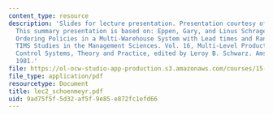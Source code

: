```yaml
---
content_type: resource
description: 'Slides for lecture presentation. Presentation courtesy of Tor Schoenmeyr.
  This summary presentation is based on: Eppen, Gary, and Linus Schrage. "Centralized
  Ordering Policies in a Multi-Warehouse System with Lead times and Random Demand."
  TIMS Studies in the Management Sciences. Vol. 16, Multi-Level Production/Inventory
  Control Systems, Theory and Practice, edited by Leroy B. Schwarz. Amsterdam: North-Holland,
  1981.'
file: https://ol-ocw-studio-app-production.s3.amazonaws.com/courses/15-764-the-theory-of-operations-management-spring-2004/9ad75f5f5d32af5f9e85e872fc1efd66_lec2_schoenmeyr.pdf
file_type: application/pdf
resourcetype: Document
title: lec2_schoenmeyr.pdf
uid: 9ad75f5f-5d32-af5f-9e85-e872fc1efd66
---
```


